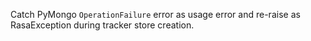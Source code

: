 Catch PyMongo `OperationFailure` error as usage error and re-raise as RasaException during tracker store creation.
